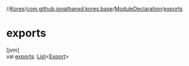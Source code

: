 //[Kores](../../../index.md)/[com.github.jonathanxd.kores.base](../index.md)/[ModuleDeclaration](index.md)/[exports](exports.md)

# exports

[jvm]\
val [exports](exports.md): [List](https://kotlinlang.org/api/latest/jvm/stdlib/kotlin.collections/-list/index.html)<[Export](../-export/index.md)>
